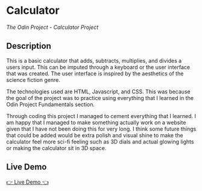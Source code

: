 # Calculator
*The Odin Project - Calculator Project*

## Description
This is a basic calculator that adds, subtracts, multiplies, and divides a users input. This can be imputed through a keyboard or the user interface that was created. The user interface is inspired by the aesthetics of the science fiction genre.

The technologies used are HTML, Javascript, and CSS. This was because the goal of the project was to practice using everything that I learned in the Odin Project Fundamentals section.

Through coding this project I managed to cement everything that I learned. I am happy that I managed to make something actually work on a website given that I have not been doing this for very long. I think some future things that could be added would be extra polish and visual shine to make the calculator feel more sci-fi feeling such as 3D dials and actual glowing lights or making the calculator sit in 3D space.

## Live Demo
[:point_right: Live Demo :point_left:](https://kojinkuro.github.io/calculator)